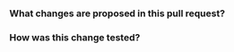 <!--
Thanks for sending a pull request!  Here are some tips for you:
  1. If this is your first time, please read our contributor guidelines: https://github.com/delta-incubator/delta-kernel-rs/blob/main/CONTRIBUTING.md
  2. Ensure you have added or run the appropriate tests for your PR and run `cargo fmt`.
  3. If the PR is unfinished, add '[WIP]' in your PR title, e.g., '[WIP] Your PR title ...'.
  4. Be sure to keep the PR description updated to reflect all changes.
-->

### What changes are proposed in this pull request?
<!--
Please clarify what changes you are proposing and why the changes are needed.
The purpose of this section is to outline the changes, why they are needed, and how this PR fixes the issue.
If the reason for the change is already explained clearly in an issue, then it does not need to be restated here.
  1. If you propose a new API or feature, clarify the use case for a new API or feature.
  2. If you fix a bug, you can clarify why it is a bug.
  3. If possible, provide a concise example to reproduce the issue for a faster review.
-->

<!--
Uncomment this section if there are any changes affecting public APIs:
### Does this PR affect any _public_ APIs?

If yes, please ensure the `breaking-changes` label gets added by CI, and describe why the changes are needed.

Note that _new_ public APIs are not considered breaking.
-->


### How was this change tested?
<!--
If tests were added, say they were added here. Please make sure to add some test cases that check the changes thoroughly including negative and positive cases if possible.
If it was tested in a way different from regular unit tests, please clarify how you tested, ideally via a reproducible test documented in the PR description.
-->